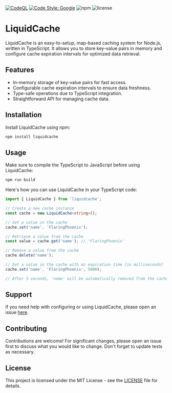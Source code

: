 [![CodeQL](https://github.com/FlaringPhoenix/LiquidCache/actions/workflows/codeql-analysis.yml/badge.svg)](https://github.com/FlaringPhoenix/LiquidCache/actions/workflows/codeql-analysis.yml)
[![Code Style: Google](https://img.shields.io/badge/code%20style-google-blueviolet.svg)](https://github.com/google/gts)
![npm](https://img.shields.io/npm/v/liquidcache)
![license](https://img.shields.io/github/license/FlaringPhoenix/LiquidCache)

# LiquidCache

LiquidCache is an easy-to-setup, map-based caching system for Node.js, written in TypeScript. It allows you to store key-value pairs in memory and configure cache expiration intervals for optimized data retrieval.

## Features

- In-memory storage of key-value pairs for fast access.
- Configurable cache expiration intervals to ensure data freshness.
- Type-safe operations due to TypeScript integration.
- Straightforward API for managing cache data.

## Installation

Install LiquidCache using npm:

```bash
npm install liquidcache
```

## Usage

Make sure to compile the TypeScript to JavaScript before using LiquidCache:

```bash
npm run build
```

Here's how you can use LiquidCache in your TypeScript code:

```ts
import { LiquidCache } from 'liquidcache';

// Create a new cache instance
const cache = new LiquidCache<string>();

// Set a value in the cache
cache.set('name', 'FlaringPhoenix');

// Retrieve a value from the cache
const value = cache.get('name'); // 'FlaringPhoenix'

// Remove a value from the cache
cache.delete('name');

// Set a value in the cache with an expiration time (in milliseconds)
cache.set('name', 'FlaringPhoenix', 5000);

// After 5 seconds, 'name' will be automatically removed from the cache
```

## Support

If you need help with configuring or using LiquidCache, please open an issue [here](https://github.com/FlaringPhoenix/LiquidCache/issues/new).

## Contributing

Contributions are welcome! For significant changes, please open an issue first to discuss what you would like to change. Don't forget to update tests as necessary.

## License

This project is licensed under the MIT License - see the [LICENSE](https://github.com/FlaringPhoenix/LiquidCache/blob/master/LICENSE) file for details.
